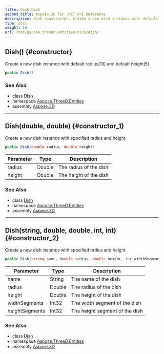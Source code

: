 ```yaml
---
title: Dish.Dish
second_title: Aspose.3D for .NET API Reference
description: Dish constructor. Create a new dish instance with default radius10 and default height5
type: docs
weight: 10
url: /net/aspose.threed.entities/dish/dish/
---
```

## Dish() {#constructor}

Create a new dish instance with default radius(10) and default height(5)

```csharp
public Dish()
```

### See Also

* class [Dish](../)
* namespace [Aspose.ThreeD.Entities](../../dish/)
* assembly [Aspose.3D](../../../)

---

## Dish(double, double) {#constructor_1}

Create a new dish instance with specified radius and height

```csharp
public Dish(double radius, double height)
```

| Parameter | Type | Description |
| --- | --- | --- |
| radius | Double | The radius of the dish |
| height | Double | The height of the dish |

### See Also

* class [Dish](../)
* namespace [Aspose.ThreeD.Entities](../../dish/)
* assembly [Aspose.3D](../../../)

---

## Dish(string, double, double, int, int) {#constructor_2}

Create a new dish instance with specified radius and height

```csharp
public Dish(string name, double radius, double height, int widthSegments, int heightSegments)
```

| Parameter | Type | Description |
| --- | --- | --- |
| name | String | The name of the dish |
| radius | Double | The radius of the dish |
| height | Double | The height of the dish |
| widthSegments | Int32 | The width segment of the dish |
| heightSegments | Int32 | The height segment of the dish |

### See Also

* class [Dish](../)
* namespace [Aspose.ThreeD.Entities](../../dish/)
* assembly [Aspose.3D](../../../)


